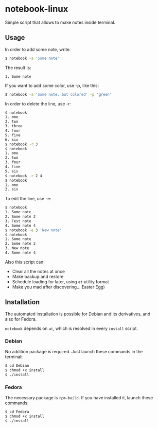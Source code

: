# notebook-linux
Simple script that allows to make notes inside terminal.

## Usage
In order to add some note, write:
```bash
$ notebook -a 'Some note'
```
The result is:
```
1. Some note
```
If you want to add some color, use -p, like this:
```bash
$ notebook -a 'Some note, but colored' -p 'green'
```
In order to delete the line, use -r:
```bash
$ notebook
1. one
2. two
3. three
4. four
5. five
6. six
$ notebook -r 3
$ notebook
1. one
2. two
3. four
4. five
5. six
$ notebook -r 2 4
$ notebook
1. one
2. six
```
To edit the line, use -e:
```bash
$ notebook
1. Some note
2. Some note 2
3. Test note
4. Some note 4
$ notebook -e 3 'New note'
$ notebook
1. Some note
2. Some note 2
3. New note
4. Some note 4
```
Also this script can:
* Clear all the notes at once
* Make backup and restore
* Schedule loading for later, using `at` utility format
* Make you mad after discovering... Easter Egg)

## Installation
The automated installation is possible for Debian and its derivatives, and also for Fedora.

`notebook` depends on `at`, which is resolved in every `install` script.
### Debian
No addition package is required. Just launch these commands in the terminal:
```bash
$ cd Debian
$ chmod +x install
$ ./install
```
### Fedora
The necessary package is `rpm-build`. If you have installed it, launch these commands:
```bash
$ cd Fedora
$ chmod +x install
$ ./install
```
